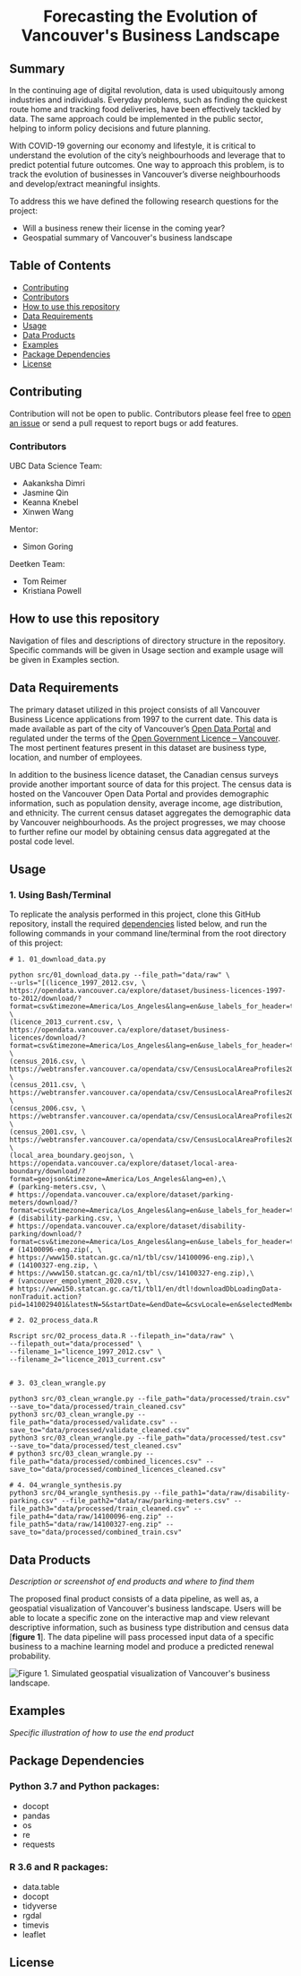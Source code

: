 <div align="center">

# Forecasting the Evolution of <br> Vancouver's Business Landscape

</div>

## Summary

In the continuing age of digital revolution, data is used ubiquitously among industries and individuals. Everyday problems, such as finding the quickest route home and tracking food deliveries, have been effectively tackled by data. The same approach could be implemented in the public sector, helping to inform policy decisions and future planning. 

With COVID-19 governing our economy and lifestyle, it is critical to understand the evolution of the city’s neighbourhoods and leverage that to predict potential future outcomes. One way to approach this problem, is to track the evolution of businesses in Vancouver’s diverse neighbourhoods and develop/extract meaningful insights. 

To address this we have defined the following research questions for the project: 

* Will a business renew their license in the coming year?  
* Geospatial summary of Vancouver's business landscape


## Table of Contents
- [Contributing](#contributing)
- [Contributors](#Contributors)
- [How to use this repository](#how-to-use-this-repository)
- [Data Requirements](#data-requirements)
- [Usage](#usage)
- [Data Products](#data-products)
- [Examples](#examples)
- [Package Dependencies](#package-dependencies)
- [License](#license)


## Contributing

Contribution will not be open to public. Contributors please feel free to [open an issue](https://github.com/deetken/evan/issues/new) or send a pull request to report bugs or add features.

### Contributors

UBC Data Science Team:

* Aakanksha Dimri
* Jasmine Qin
* Keanna Knebel
* Xinwen Wang

Mentor:

* Simon Goring

Deetken Team:

* Tom Reimer
* Kristiana Powell


## How to use this repository

Navigation of files and descriptions of directory structure in the repository. Specific commands will be given in Usage section and example usage will be given in Examples section. 


## Data Requirements

The primary dataset utilized in this project consists of all Vancouver Business Licence applications from 1997 to the current date. This data is made available as part of the city of Vancouver’s [Open Data Portal](https://opendata.vancouver.ca/pages/home/) and regulated under the terms of the [Open Government Licence – Vancouver](https://opendata.vancouver.ca/pages/licence/). The most pertinent features present in this dataset are business type, location, and number of employees.

In addition to the business licence dataset, the Canadian census surveys provide another important source of data for this project. The census data is hosted on the Vancouver Open Data Portal and provides demographic information, such as population density, average income, age distribution, and ethnicity. The current census dataset aggregates the demographic data by Vancouver neighbourhoods. As the project progresses, we may choose to further refine our model by obtaining census data aggregated at the postal code level.


## Usage

### 1. Using Bash/Terminal 

To replicate the analysis performed in this project, clone this GitHub repository, install the required [dependencies](#package-dependencies) listed below, and run the following commands in your command line/terminal from the root directory of this project:


```{bash}
# 1. 01_download_data.py

python src/01_download_data.py --file_path="data/raw" \
--urls="[(licence_1997_2012.csv, \
https://opendata.vancouver.ca/explore/dataset/business-licences-1997-to-2012/download/?format=csv&timezone=America/Los_Angeles&lang=en&use_labels_for_header=true&csv_separator=%3B), \
(licence_2013_current.csv, \
https://opendata.vancouver.ca/explore/dataset/business-licences/download/?format=csv&timezone=America/Los_Angeles&lang=en&use_labels_for_header=true&csv_separator=%3B), \
(census_2016.csv, \
https://webtransfer.vancouver.ca/opendata/csv/CensusLocalAreaProfiles2016.csv), \
(census_2011.csv, \
https://webtransfer.vancouver.ca/opendata/csv/CensusLocalAreaProfiles2011.csv), \
(census_2006.csv, \
https://webtransfer.vancouver.ca/opendata/csv/CensusLocalAreaProfiles2006.csv), \
(census_2001.csv, \
https://webtransfer.vancouver.ca/opendata/csv/CensusLocalAreaProfiles2001.csv), \
(local_area_boundary.geojson, \
https://opendata.vancouver.ca/explore/dataset/local-area-boundary/download/?format=geojson&timezone=America/Los_Angeles&lang=en),\
# (parking-meters.csv, \
# https://opendata.vancouver.ca/explore/dataset/parking-meters/download/?format=csv&timezone=America/Los_Angeles&lang=en&use_labels_for_header=true&csv_separator=%3B),\
# (disability-parking.csv, \
# https://opendata.vancouver.ca/explore/dataset/disability-parking/download/?format=csv&timezone=America/Los_Angeles&lang=en&use_labels_for_header=true&csv_separator=%3B),\
# (14100096-eng.zip(, \
# https://www150.statcan.gc.ca/n1/tbl/csv/14100096-eng.zip),\
# (14100327-eng.zip, \
# https://www150.statcan.gc.ca/n1/tbl/csv/14100327-eng.zip),\
# (vancouver_empolyment_2020.csv, \
# https://www150.statcan.gc.ca/t1/tbl1/en/dtl!downloadDbLoadingData-nonTraduit.action?pid=1410029401&latestN=5&startDate=&endDate=&csvLocale=en&selectedMembers=%5B%5B18%2C43%2C31%2C27%2C45%2C9%2C13%2C3%2C15%2C14%2C26%2C17%2C42%2C37%2C20%2C39%2C19%2C35%2C28%2C12%2C40%2C25%2C30%2C29%2C8%2C2%2C33%2C11%2C38%2C16%2C5%2C41%2C4%2C34%2C10%2C7%2C44%2C23%2C1%2C22%2C6%2C36%2C21%2C24%2C46%2C32%5D%2C%5B5%5D%2C%5B1%5D%2C%5B1%5D%5D)]"

# 2. 02_process_data.R

Rscript src/02_process_data.R --filepath_in="data/raw" \
--filepath_out="data/processed" \
--filename_1="licence_1997_2012.csv" \
--filename_2="licence_2013_current.csv"


# 3. 03_clean_wrangle.py

python3 src/03_clean_wrangle.py --file_path="data/processed/train.csv" --save_to="data/processed/train_cleaned.csv"
python3 src/03_clean_wrangle.py --file_path="data/processed/validate.csv" --save_to="data/processed/validate_cleaned.csv"
python3 src/03_clean_wrangle.py --file_path="data/processed/test.csv" --save_to="data/processed/test_cleaned.csv"
# python3 src/03_clean_wrangle.py --file_path="data/processed/combined_licences.csv" --save_to="data/processed/combined_licences_cleaned.csv"

# 4. 04_wrangle_synthesis.py
python3 src/04_wrangle_synthesis.py --file_path1="data/raw/disability-parking.csv" --file_path2="data/raw/parking-meters.csv" --file_path3="data/processed/train_cleaned.csv" --file_path4="data/raw/14100096-eng.zip" --file_path5="data/raw/14100327-eng.zip" --save_to="data/processed/combined_train.csv"
```

## Data Products

*Description or screenshot of end products and where to find them*

The proposed final product consists of a data pipeline, as well as, a geospatial visualization of Vancouver's business landscape. Users will be able to locate a specific zone on the interactive map and view relevant descriptive information, such as business type distribution and census data [**figure 1**]. The data pipeline will pass processed input data of a specific business to a machine learning model and produce a predicted renewal probability.

![**Figure 1.** Simulated geospatial visualization of Vancouver's business landscape.](figures/end_prod_prop.png)

## Examples

*Specific illustration of how to use the end product*


## Package Dependencies

### Python 3.7 and Python packages:

- docopt 
- pandas 
- os
- re
- requests

### R 3.6 and R packages:

- data.table
- docopt
- tidyverse
- rgdal
- timevis
- leaflet


## License
